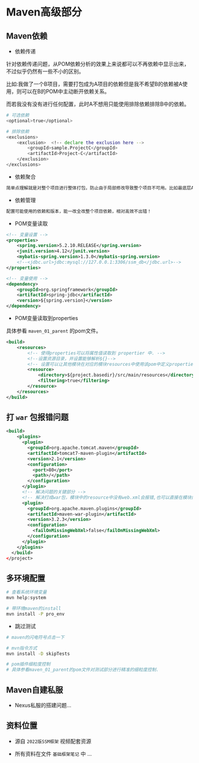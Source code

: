 # Maven高级部分

## Maven依赖

- 依赖传递

针对依赖传递问题，从POM依赖分析的效果上来说都可以不再依赖中显示出来，不过似乎仍然有一些不小的区别。

比如:我做了一个B项目，需要打包成为A项目的依赖但是我不希望B的依赖被A使用，则可以在B的POM中主动断开依赖关系。

而若我没有没有进行任何配置，此时A不想用只能使用排除依赖排除B中的依赖。

```bash
# 可选依赖
<optional>true</optional>

# 排除依赖
<exclusions>
    <exclusion>  <!-- declare the exclusion here -->
        <groupId>sample.ProjectC</groupId>
        <artifactId>Project-C</artifactId>
    </exclusion>
</exclusions> 
```

- 依赖聚合

```bash
简单点理解就是对整个项目进行整体打包，防止由于局部修改导致整个项目不可用。比如最底层A的一个对象有五个属性，现在删除了一个属性，此时依赖与A的不再可用，需要重新打包！
```

- 依赖管理

```bash
配置可能使用的依赖和版本，能一改全改整个项目依赖，相对高效不出错！
```

- POM变量读取

```xml
<!-- 变量设置 -->
<properties>
    <spring.version>5.2.10.RELEASE</spring.version>
    <junit.version>4.12</junit.version>
    <mybatis-spring.version>1.3.0</mybatis-spring.version>
    <!--<jdbc.url>jdbc:mysql://127.0.0.1:3306/ssm_db</jdbc.url>-->
</properties>

<!-- 变量使用 -->
<dependency>
    <groupId>org.springframework</groupId>
    <artifactId>spring-jdbc</artifactId>
    <version>${spring.version}</version>
</dependency>
```
- POM变量读取到properties

具体参看 `maven_01_parent` 的pom文件。

```xml
<build>
    <resources>
        <!-- 使得properties可以将属性值读取到 propertier 中. -->
        <!--设置资源目录，并设置能够解析${}-->
        <!-- 设置可以让其他模块在对应的模块resources中使用该pom中定义properties属性-->
        <resource>
            <directory>${project.basedir}/src/main/resources</directory>
            <filtering>true</filtering>
        </resource>
    </resources>
</build>
```

## 打 `war` 包报错问题

```xml
<build>
    <plugins>
      <plugin>
        <groupId>org.apache.tomcat.maven</groupId>
        <artifactId>tomcat7-maven-plugin</artifactId>
        <version>2.1</version>
        <configuration>
          <port>80</port>
          <path>/</path>
        </configuration>
      </plugin>
      <!-- 解决问题的关键部分 -->
      <!-- 解决打成war包，模块中的resource中没有web.xml会报错,也可以直接在模块的resource中写web.xml-->
      <plugin>
        <groupId>org.apache.maven.plugins</groupId>
        <artifactId>maven-war-plugin</artifactId>
        <version>3.2.3</version>
        <configuration>
          <failOnMissingWebXml>false</failOnMissingWebXml>
        </configuration>
      </plugin>
    </plugins>
  </build>
</project>
```

## 多环境配置
```bash
# 查看系统环境变量
mvn help:system

# 带环境maven的install
mvn install -P pro_env
```
- 跳过测试
```bash
# maven的闪电符号点击一下

# mvn指令方式
mvn install -D skipTests

# pom插件细粒度控制
# 具体参看maven_01_parent的pom文件对测试部分进行精准的细粒度控制.
```

## Maven自建私服

- Nexus私服的搭建问题...

## 资料位置

- 源自 `2022版SSM框架` 视频配套资源

- 所有资料在文件 `基础框架笔记` 中 ...